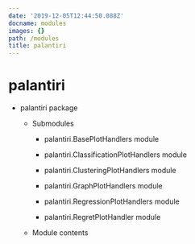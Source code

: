 ```yaml
---
date: '2019-12-05T12:44:50.088Z'
docname: modules
images: {}
path: /modules
title: palantiri
---
```


# palantiri

* palantiri package

  * Submodules

    * palantiri.BasePlotHandlers module

    * palantiri.ClassificationPlotHandlers module

    * palantiri.ClusteringPlotHandlers module

    * palantiri.GraphPlotHandlers module

    * palantiri.RegressionPlotHandlers module

    * palantiri.RegretPlotHandler module

  * Module contents
